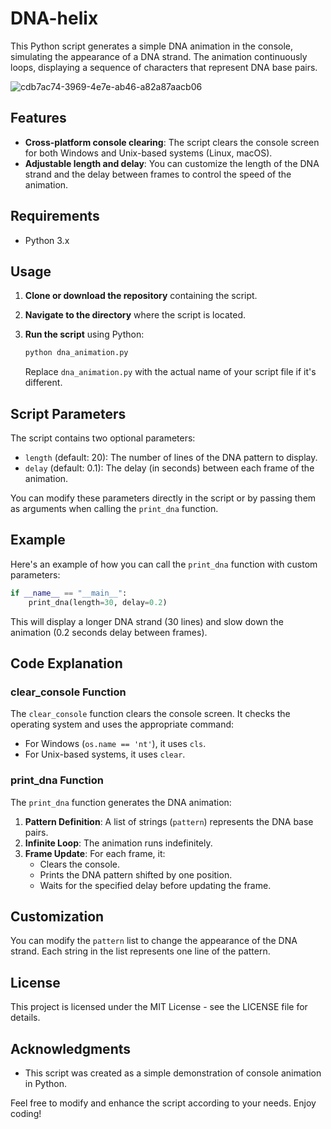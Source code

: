 # DNA-helix

This Python script generates a simple DNA animation in the console, simulating the appearance of a DNA strand. The animation continuously loops, displaying a sequence of characters that represent DNA base pairs.

![cdb7ac74-3969-4e7e-ab46-a82a87aacb06](https://github.com/user-attachments/assets/89d0b81f-800a-4b7d-8c94-354239fad51c)

## Features

- **Cross-platform console clearing**: The script clears the console screen for both Windows and Unix-based systems (Linux, macOS).
- **Adjustable length and delay**: You can customize the length of the DNA strand and the delay between frames to control the speed of the animation.

## Requirements

- Python 3.x

## Usage

1. **Clone or download the repository** containing the script.

2. **Navigate to the directory** where the script is located.

3. **Run the script** using Python:

    ```bash
    python dna_animation.py
    ```

    Replace `dna_animation.py` with the actual name of your script file if it's different.

## Script Parameters

The script contains two optional parameters:

- `length` (default: 20): The number of lines of the DNA pattern to display.
- `delay` (default: 0.1): The delay (in seconds) between each frame of the animation.

You can modify these parameters directly in the script or by passing them as arguments when calling the `print_dna` function.

## Example

Here's an example of how you can call the `print_dna` function with custom parameters:

```python
if __name__ == "__main__":
    print_dna(length=30, delay=0.2)
```

This will display a longer DNA strand (30 lines) and slow down the animation (0.2 seconds delay between frames).

## Code Explanation

### clear_console Function

The `clear_console` function clears the console screen. It checks the operating system and uses the appropriate command:

- For Windows (`os.name == 'nt'`), it uses `cls`.
- For Unix-based systems, it uses `clear`.

### print_dna Function

The `print_dna` function generates the DNA animation:

1. **Pattern Definition**: A list of strings (`pattern`) represents the DNA base pairs.
2. **Infinite Loop**: The animation runs indefinitely.
3. **Frame Update**: For each frame, it:
    - Clears the console.
    - Prints the DNA pattern shifted by one position.
    - Waits for the specified delay before updating the frame.

## Customization

You can modify the `pattern` list to change the appearance of the DNA strand. Each string in the list represents one line of the pattern.

## License

This project is licensed under the MIT License - see the LICENSE file for details.

## Acknowledgments

- This script was created as a simple demonstration of console animation in Python.

Feel free to modify and enhance the script according to your needs. Enjoy coding!
